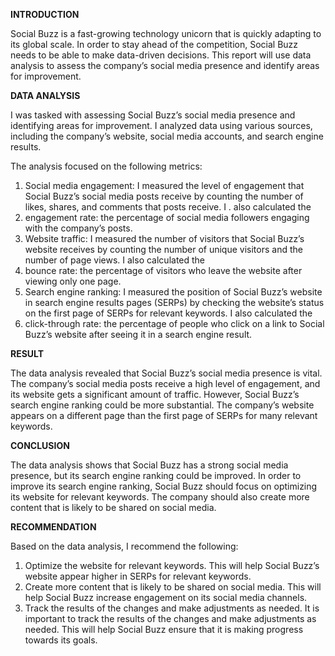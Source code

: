 **INTRODUCTION**

Social Buzz is a fast-growing technology unicorn that is quickly adapting to its global scale. In order to stay ahead of the competition, Social Buzz needs to be able to make data-driven decisions. This report will use data analysis to assess the company’s social media presence and identify areas for improvement.

**DATA ANALYSIS**

I was tasked with assessing Social Buzz’s social media presence and identifying areas for improvement. I analyzed data using various sources, including the company’s website, social media accounts, and search engine results.

The analysis focused on the following metrics:

1. Social media engagement: I measured the level of engagement that Social Buzz’s social media posts receive by counting the number of likes, shares, and comments that posts receive. I . also calculated the
2. engagement rate: the percentage of social media followers engaging with the company’s posts.
3. Website traffic: I measured the number of visitors that Social Buzz’s website receives by counting the number of unique visitors and the number of page views. I also calculated the
4. bounce rate: the percentage of visitors who leave the website after viewing only one page.
5. Search engine ranking: I measured the position of Social Buzz’s website in search engine results pages (SERPs) by checking the website’s status on the first page of SERPs for relevant keywords. I also calculated the
6. click-through rate: the percentage of people who click on a link to Social Buzz’s website after seeing it in a search engine result.


**RESULT**

The data analysis revealed that Social Buzz’s social media presence is vital. The company’s social media posts receive a high level of engagement, and its website gets a significant amount of traffic. However, Social Buzz’s search engine ranking could be more substantial. The company’s website appears on a different page than the first page of SERPs for many relevant keywords.

**CONCLUSION**

The data analysis shows that Social Buzz has a strong social media presence, but its search engine ranking could be improved. In order to improve its search engine ranking, Social Buzz should focus on optimizing its website for relevant keywords. The company should also create more content that is likely to be shared on social media.

**RECOMMENDATION**

Based on the data analysis, I recommend the following:

1. Optimize the website for relevant keywords. This will help Social Buzz’s website appear higher in SERPs for relevant keywords.
2. Create more content that is likely to be shared on social media. This will help Social Buzz increase engagement on its social media channels.
3. Track the results of the changes and make adjustments as needed. It is important to track the results of the changes and make adjustments as needed. This will help Social Buzz ensure that it is making progress towards its goals.
